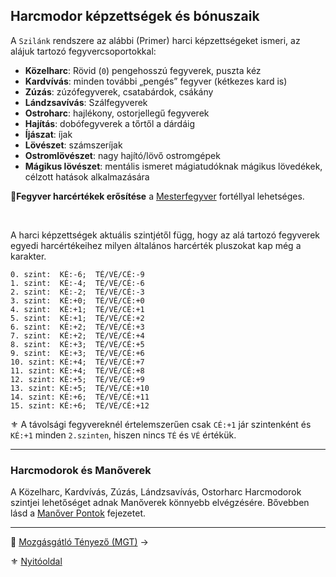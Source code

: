 ## Harcmodor képzettségek és bónuszaik

A `Szilánk` rendszere az alábbi (Primer) harci képzettségeket ismeri, az alájuk tartozó fegyvercsoportokkal:

- **Közelharc**: Rövid (`0`) pengehosszú fegyverek, puszta kéz
- **Kardvívás**: minden további „pengés” fegyver (kétkezes kard is)
- **Zúzás**: zúzófegyverek, csatabárdok, csákány
- **Lándzsavívás**: Szálfegyverek
- **Ostroharc**: hajlékony, ostorjellegű fegyverek
- **Hajítás**: dobófegyverek a tőrtől a dárdáig
- **Íjászat**: íjak
- **Lövészet**: számszeríjak
- **Ostromlövészet**: nagy hajító/lövő ostromgépek
- **Mágikus lövészet**: mentális ismeret mágiatudóknak mágikus lövedékek, célzott hatások alkalmazására

🔆**Fegyver harcértékek erősítése** a [Mesterfegyver](fortelyok.harci/mesterfegyver.md) fortéllyal lehetséges.

<br />

A harci képzettségek aktuális szintjétől függ, hogy az alá tartozó fegyverek egyedi harcértékeihez milyen általános harcérték pluszokat kap még a karakter.

<!-- tag: md_codeblock_harcmodor_kepzettseg_bonuszok_start -->

```
0. szint:  KÉ:-6;  TÉ/VÉ/CÉ:-9
1. szint:  KÉ:-4;  TÉ/VÉ/CÉ:-6
2. szint:  KÉ:-2;  TÉ/VÉ/CÉ:-3
3. szint:  KÉ:+0;  TÉ/VÉ/CÉ:+0
4. szint:  KÉ:+1;  TÉ/VÉ/CÉ:+1
5. szint:  KÉ:+1;  TÉ/VÉ/CÉ:+2
6. szint:  KÉ:+2;  TÉ/VÉ/CÉ:+3
7. szint:  KÉ:+2;  TÉ/VÉ/CÉ:+4
8. szint:  KÉ:+3;  TÉ/VÉ/CÉ:+5
9. szint:  KÉ:+3;  TÉ/VÉ/CÉ:+6
10. szint: KÉ:+4;  TÉ/VÉ/CÉ:+7
11. szint: KÉ:+4;  TÉ/VÉ/CÉ:+8
12. szint: KÉ:+5;  TÉ/VÉ/CÉ:+9
13. szint: KÉ:+5;  TÉ/VÉ/CÉ:+10
14. szint: KÉ:+6;  TÉ/VÉ/CÉ:+11
15. szint: KÉ:+6;  TÉ/VÉ/CÉ:+12
```

<!-- tag: md_codeblock_harcmodor_kepzettseg_bonuszok_end -->

⚜️ A távolsági fegyvereknél értelemszerűen csak `CÉ:+1` jár szintenként és `KÉ:+1` minden `2.szinten`, hiszen nincs `TÉ` és `VÉ` értékük.

---
### Harcmodorok és Manőverek

A Közelharc, Kardvívás, Zúzás, Lándzsavívás, Ostorharc Harcmodorok szintjei lehetőséget adnak Manőverek könnyebb elvégzésére. Bővebben lásd a [Manőver Pontok](066_02_manover_pontok.md) fejezetet.

---

🔗 [Mozgásgátló Tényező (MGT)](062_03_MGT_99.md) →

⚜️ [Nyitóoldal](start.md#6-harcrendszer-%EF%B8%8F)

